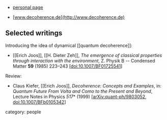 
* [personal page](http://www.erichjoos.de/)

* [www.decoherence.de](http://www.decoherence.de)

## Selected writings

Introducing the idea of dynamical [[quantum decoherence]]:

* [[Erich Joos]], [[H. Dieter Zeh]], *The emergence of classical properties through interaction with the environment*, Z. Physik B -- Condensed Matter **59** (1985) 223–243 &lbrack;[doi:10.1007/BF01725541](https://doi.org/10.1007/BF01725541)&rbrack;

Review:

* Claus Kiefer, [[Erich Joos]], *Decoherence: Concepts and Examples*, in: *Quantum Future From Volta and Como to the Present and Beyond*, Lecture Notes in Physics *517** (1999) &lbrack;[arXiv:quant-ph/9803052](https://arxiv.org/abs/quant-ph/9803052), [doi:10.1007/BFb0105342](https://doi.org/10.1007/BFb0105342)&rbrack;



category: people
